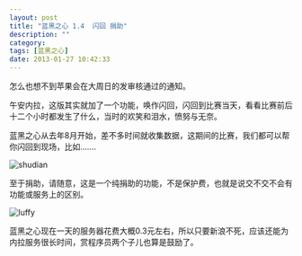 ```yaml
---
layout: post
title: "蓝黑之心 1.4  闪回 捐助"
description: ""
category: 
tags: [蓝黑之心]
date: 2013-01-27 10:42:33
---
```


怎么也想不到苹果会在大周日的发审核通过的通知。

午安内拉，这版其实就加了一个功能，唤作闪回，闪回到比赛当天，看看比赛前后十二个小时都发生了什么，当时的欢笑和泪水，愤努与无奈。

蓝黑之心从去年8月开始，差不多时间就收集数据，这期间的比赛，我们都可以帮你闪回到现场，比如…….

![shudian](http://interbbs.b0.upaiyun.com/nera/shanhui1.png)

至于捐助，请随意，这是一个纯捐助的功能，不是保护费，也就是说交不交不会有功能或服务上的区别。

![luffy](http://interbbs.b0.upaiyun.com/nera/luffy.png)

蓝黑之心现在一天的服务器花费大概0.3元左右，所以只要新浪不死，应该还能为内拉服务很长时间，赏程序员两个子儿也算是鼓励了。

